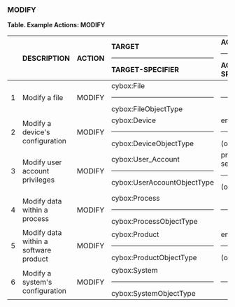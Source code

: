### MODIFY
**Table. Example Actions: MODIFY**

|  | DESCRIPTION | ACTION | TARGET<hr>TARGET-SPECIFIER | ACTUATOR<hr>ACTUATOR-SPECIFIER | MODIFIER | 
| :--- | :--- | :--- | :--- | :--- | :--- | 
| 1 | Modify a file | MODIFY | cybox:File<hr>cybox:FileObjectType | <hr> | modify-to | 
| 2 | Modify a device's configuration | MODIFY | cybox:Device<hr>cybox:DeviceObjectType | endpoint<hr>(optional) | modify-to | 
| 3 | Modify user account privileges | MODIFY | cybox:User_Account<hr>cybox:UserAccountObjectType | process.directory-service<hr>(optional) | modify-to | 
| 4 | Modify data within a process | MODIFY | cybox:Process<hr>cybox:ProcessObjectType | <hr> | modify-to | 
| 5 | Modify data within a software product | MODIFY | cybox:Product<hr>cybox:ProductObjectType | endpoint<hr>(optional) | modify-to | 
| 6 | Modify a system's configuration | MODIFY | cybox:System<hr>cybox:SystemObjectType | <hr> | modify-to | 

